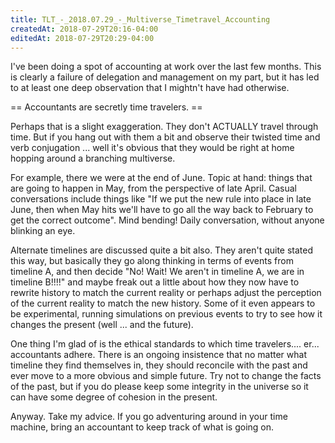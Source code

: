 ```yaml
---
title: TLT_-_2018.07.29_-_Multiverse_Timetravel_Accounting
createdAt: 2018-07-29T20:16-04:00
editedAt: 2018-07-29T20:29-04:00
---
```


I've been doing a spot of accounting at work over the last few months. This is clearly a failure of delegation and management on my part, but it has led to at least one deep observation that I mightn't have had otherwise.

== Accountants are secretly time travelers. ==

Perhaps that is a slight exaggeration. They don't ACTUALLY travel through time. But if you hang out with them a bit and observe their twisted time and verb conjugation ... well it's obvious that they would be right at home hopping around a branching multiverse.

For example, there we were at the end of June. Topic at hand: things that are going to happen in May, from the perspective of late April. Casual conversations include things like "If we put the new rule into place in late June, then when May hits we'll have to go all the way back to February to get the correct outcome". Mind bending! Daily conversation, without anyone blinking an eye.

Alternate timelines are discussed quite a bit also. They aren't quite stated this way, but basically they go along thinking in terms of events from timeline A, and then decide "No! Wait! We aren't in timeline A, we are in timeline B!!!!" and maybe freak out a little about how they now have to rewrite history to match the current reality or perhaps adjust the perception of the current reality to match the new history. Some of it even appears to be experimental, running simulations on previous events to try to see how it changes the present (well ... and the future).

One thing I'm glad of is the ethical standards to which time travelers.... er... accountants adhere. There is an ongoing insistence that no matter what timeline they find themselves in, they should reconcile with the past and ever move to a more obvious and simple future. Try not to change the facts of the past, but if you do please keep some integrity in the universe so it can have some degree of cohesion in the present.

Anyway. Take my advice. If you go adventuring around in your time machine, bring an accountant to keep track of what is going on.

